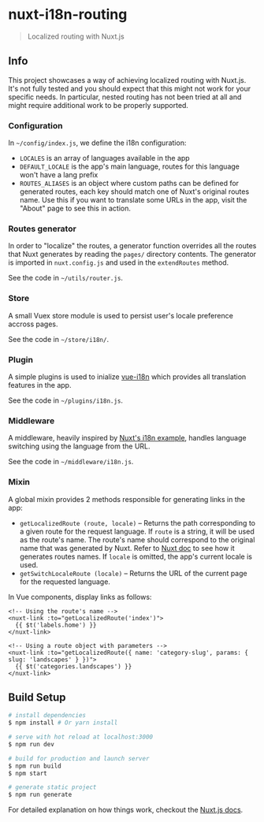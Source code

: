 # nuxt-i18n-routing

> Localized routing with Nuxt.js


## Info

This project showcases a way of achieving localized routing with Nuxt.js.
It's not fully tested and you should expect that this might not work for your specific needs. In particular, nested routing has not been tried at all and might require additional work to be properly supported.

### Configuration

In `~/config/index.js`, we define the i18n configuration:

- `LOCALES` is an array of languages available in the app
- `DEFAULT_LOCALE` is the app's main language, routes for this language won't have a lang prefix
- `ROUTES_ALIASES` is an object where custom paths can be defined for generated routes, each key should match one of Nuxt's original routes name. Use this if you want to translate some URLs in the app, visit the "About" page to see this in action.

### Routes generator

In order to "localize" the routes, a generator function overrides all the routes that Nuxt generates by reading the `pages/` directory contents.
The generator is imported in `nuxt.config.js` and used in the `extendRoutes` method.

See the code in `~/utils/router.js`.

### Store

A small Vuex store module is used to persist user's locale preference accross pages.

See the code in `~/store/i18n/`.

### Plugin

A simple plugins is used to inialize [vue-i18n](https://github.com/kazupon/vue-i18n) which provides all translation features in the app.

See the code in `~/plugins/i18n.js`.

### Middleware

A middleware, heavily inspired by [Nuxt's i18n example](https://nuxtjs.org/examples/i18n), handles language switching using the language from the URL.

See the code in `~/middleware/i18n.js`.

### Mixin

A global mixin provides 2 methods responsible for generating links in the app:

- `getLocalizedRoute (route, locale)` – Returns the path corresponding to a given route for the request language. If `route` is a string, it will be used as the route's name. The route's name should correspond to the original name that was generated by Nuxt. Refer to [Nuxt doc](https://nuxtjs.org/guide/routing#basic-routes) to see how it generates routes names. If `locale` is omitted, the app's current locale is used.
- `getSwitchLocaleRoute (locale)` – Returns the URL of the current page for the requested language.

In Vue components, display links as follows:

```vue
<!-- Using the route's name -->
<nuxt-link :to="getLocalizedRoute('index')">
  {{ $t('labels.home') }}
</nuxt-link>

<!-- Using a route object with parameters -->
<nuxt-link :to="getLocalizedRoute({ name: 'category-slug', params: { slug: 'landscapes' } })">
  {{ $t('categories.landscapes') }}
</nuxt-link>
```

## Build Setup

``` bash
# install dependencies
$ npm install # Or yarn install

# serve with hot reload at localhost:3000
$ npm run dev

# build for production and launch server
$ npm run build
$ npm start

# generate static project
$ npm run generate
```

For detailed explanation on how things work, checkout the [Nuxt.js docs](https://github.com/nuxt/nuxt.js).
